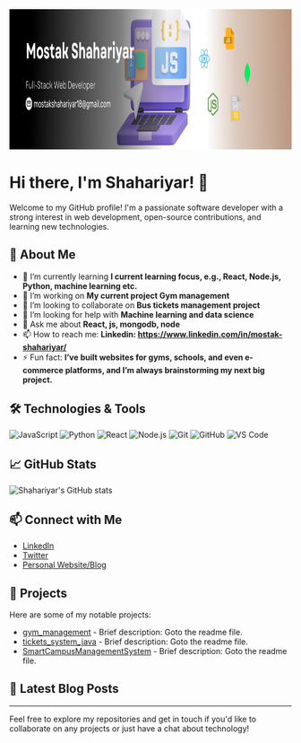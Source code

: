 

###

<br clear="both">

<div align="center">
  <img src="./linkend banner.png" height="250" width="full" alt="languages graph"  />
</div>

###

# Hi there, I'm Shahariyar! 👋

Welcome to my GitHub profile! I'm a passionate software developer with a strong interest in web development, open-source contributions, and learning new technologies.

## 🚀 About Me

- 🌱 I’m currently learning **I current learning focus, e.g., React, Node.js, Python, machine learning etc.**
- 💼 I’m working on **My current project Gym management**
- 👯 I’m looking to collaborate on **Bus tickets management project**
- 🤔 I’m looking for help with **Machine learning and data science**
- 💬 Ask me about **React, js, mongodb, node**
- 📫 How to reach me: **Linkedin: https://www.linkedin.com/in/mostak-shahariyar/**
- ⚡ Fun fact: **I’ve built websites for gyms, schools, and even e-commerce platforms, and I’m always brainstorming my next big project.**

## 🛠️ Technologies & Tools

![JavaScript](https://img.shields.io/badge/-JavaScript-333333?style=flat&logo=javascript)
![Python](https://img.shields.io/badge/-Python-333333?style=flat&logo=python)
![React](https://img.shields.io/badge/-React-333333?style=flat&logo=react)
![Node.js](https://img.shields.io/badge/-Node.js-333333?style=flat&logo=node.js)
![Git](https://img.shields.io/badge/-Git-333333?style=flat&logo=git)
![GitHub](https://img.shields.io/badge/-GitHub-333333?style=flat&logo=github)
![VS Code](https://img.shields.io/badge/-VS%20Code-333333?style=flat&logo=visual-studio-code)

## 📈 GitHub Stats

![Shahariyar's GitHub stats](https://github-readme-stats.vercel.app/api?username=shahariyar23&show_icons=true&theme=radical)

## 📫 Connect with Me

- [LinkedIn](https://linkedin.com/in/shahariyar23)
- [Twitter](https://twitter.com/shahariyar23)
- [Personal Website/Blog](https://shahariyar23.com)

## 📂 Projects

Here are some of my notable projects:

- [gym_management](https://github.com/shahariyar23/gym_management) - Brief description: Goto the readme file.
- [tickets_system_java](https://github.com/shahariyar23/tickets_system_java) - Brief description: Goto the readme file.
- [SmartCampusManagementSystem](https://github.com/shahariyar23/SmartCampusManagementSystem) - Brief description: Goto the readme file.

## 📝 Latest Blog Posts

<!-- BLOG-POST-LIST:START -->
<!-- BLOG-POST-LIST:END -->

---

Feel free to explore my repositories and get in touch if you'd like to collaborate on any projects or just have a chat about technology!
